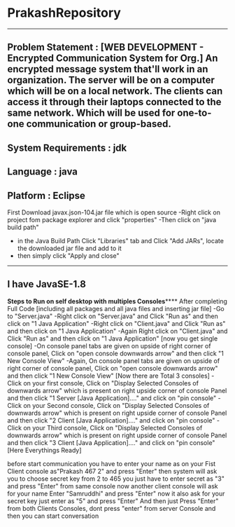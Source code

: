 # PrakashRepository
--------------------------
Problem Statement : [WEB DEVELOPMENT - Encrypted Communication System for Org.]
  An encrypted message system that'll work in an organization. The server will be on a computer which
will be on a local network. The clients can access it through their laptops connected to the same network.
Which will be used for one-to-one communication or group-based.
------------------------------------------------------------------------------------------------------------
System Requirements : jdk
-----------------------------------------------------------------------------------------------------------
Language : java
----------------------------------------------------------------------------------------------------------
Platform : Eclipse
---------------------------------------------------------------------------------------------------------
First Download javax.json-104.jar file which is open source
-Right click on project fom package explorer and click "properties"
-Then click on "java build path"
- in the Java Build Path Click "Libraries" tab and Click "Add JARs", locate the downloaded jar file and add to it
- then simply click "Apply and close"
--------------------------------------------------------------------------------------------------------
I have JavaSE-1.8
--------------------------------------------------------------------------------------------------------
********Steps to Run on self desktop with multiples Consoles************
After completing Full Code [including all packages and all java files and inserting jar file]
-Go to "Server.java"
-Right click on "Server.java" and Click "Run as" and then click on "1 Java Application"
-Right click on "Client.java" and Click "Run as" and then click on "1 Java Application"
-Again Right click on "Client.java" and Click "Run as" and then click on "1 Java Application"
[now you get single console]
-On console panel tabs are given on upside of right corner of console panel, Click on "open console downwards arrow" and then click "1 New Console View"
-Again, On console panel tabs are given on upside of right corner of console panel, Click on "open console downwards arrow" and then click "1 New Console View"
[Now there are Total 3 consoles]
-Click on your first console, Click on "Display Selected Consoles of downwards arrow" which is present on right upside corner of console Panel and then click "1 Server [Java Application]...." and click on "pin console"
-Click on your Second console, Click on "Display Selected Consoles of downwards arrow" which is present on right upside corner of console Panel and then click "2 Client [Java Application]...." and click on "pin console"
-Click on your Third console, Click on "Display Selected Consoles of downwards arrow" which is present on right upside corner of console Panel and then click "3 Client [Java Application]...." and click on "pin console"
[Here Everythings Ready]

before start communication you have to enter your name as on your Fist Client console as"Prakash 467 2" and press "Enter"
then system will ask you to choose secret key from 2 to 465
you just have to enter secret as "3" and press "Enter" from same console
now another client console will ask for your name Enter "Samruddhi" and press "Enter" now it also ask for your secret key
just enter as "5" and press "Enter"
And then just Press "Enter" from both Clients Consoles, dont press "enter" from server Console
and then you can start conversation
